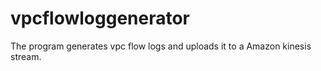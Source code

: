 # vpcflowloggenerator
The program generates vpc flow logs and uploads it to a Amazon kinesis stream. 
